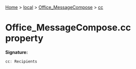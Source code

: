 [Home](./index) &gt; [local](local.md) &gt; [Office\_MessageCompose](local.office_messagecompose.md) &gt; [cc](local.office_messagecompose.cc.md)

# Office\_MessageCompose.cc property


**Signature:**
```javascript
cc: Recipients
```
